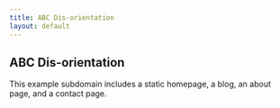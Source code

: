 ```yaml
---
title: ABC Dis-orientation
layout: default
---
```


## ABC Dis-orientation

This example subdomain includes a static homepage, a blog, an about page, and a contact page.